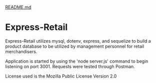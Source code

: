 [README.md](https://github.com/jerogers8789/Express-Retail/files/6354429/README.md)
# Express-Retail

Express-Retail utilizes mysql, dotenv, express, and sequelize to build a product database to be utilized by management personnel for retail merchandisers.

Application is started by using the 'node server.js' command to begin listening on port 3001. Requests were tested through Postman.

License used is the Mozilla Public License Version 2.0

